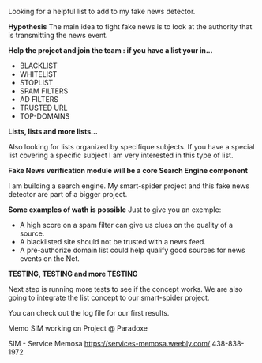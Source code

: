 
Looking for a helpful list to add to my fake news detector.

**Hypothesis**
The main idea to fight fake news is to look at the authority
that is transmitting the news event. 

**Help the project and join the team :
  if you have a list your in...**

- BLACKLIST
- WHITELIST
- STOPLIST
- SPAM FILTERS
- AD FILTERS
- TRUSTED URL  
- TOP-DOMAINS

**Lists, lists and more lists...**

Also looking for lists organized by specifique subjects.
If you have a special list covering a specific subject I
am very interested in this type of list.

**Fake News verification module will be a
core Search Engine component**

I am building a search engine. My smart-spider project and
this fake news detector are part of a bigger project.

**Some examples of wath is possible**
Just to give you an exemple:

- A high score on a spam filter can give us clues on the quality of a source.
- A blacklisted site should not be trusted with a news feed.
- A pre-authorize domain list could help qualify good sources for news
events on the Net.

**TESTING, TESTING and more TESTING**

Next step is running more tests to see if the concept works. We are also going to integrate the list concept to our smart-spider project.

You can check out the log file for our first results.

Memo SIM working
on Project @ Paradoxe

SIM - Service Memosa
https://services-memosa.weebly.com/
438-838-1972
